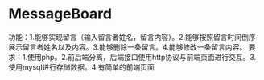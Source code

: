 # MessageBoard
功能：1.能够实现留言（输入留言者姓名，留言内容）。2.能够按照留言时间倒序展示留言者姓名以及内容。3.能够删除一条留言。4.能够修改一条留言内容。 要求：1.使用php。2.前后端分离，后端接口使用http协议与前端页面进行交互。3.使用mysql进行存储数据。4.有简单的前端页面
